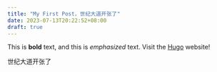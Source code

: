 ```yaml
---
title: "My First Post，世纪大道开张了"
date: 2023-07-13T20:22:52+08:00
draft: true
---
```


This is **bold** text, and this is *emphasized* text. Visit the [Hugo](https://gohugo.io) website!

世纪大道开张了


